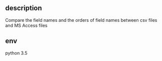 ## description
Compare the field names and the orders of field names between csv files and MS Access files

## env
python 3.5
